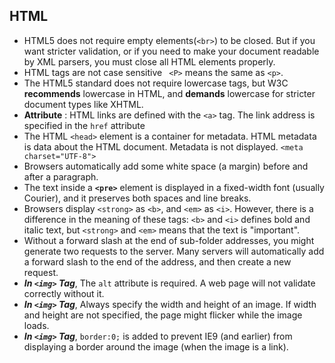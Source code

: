 ## HTML

 - HTML5 does not require empty elements(`<br>`) to be closed. But if you want stricter validation, or if you need to make your document readable by XML parsers, you must close all HTML elements properly.
 - HTML tags are not case sensitive ` <P>` means the same as `<p>`.
 - The HTML5 standard does not require lowercase tags, but W3C **recommends** lowercase in HTML, and **demands** lowercase for stricter document types like XHTML.
 - **Attribute** : HTML links are defined with the `<a>` tag. The link address is specified in the `href` attribute
 - The HTML `<head>` element is a container for metadata. HTML metadata is data about the HTML document. Metadata is not displayed. `<meta charset="UTF-8">`
 - Browsers automatically add some white space (a margin) before and after a paragraph.
 - The text inside a **`<pre>`** element is displayed in a fixed-width font (usually Courier), and it preserves both spaces and line breaks.
 - Browsers display `<strong>` as `<b>`, and `<em>` as `<i>`. However, there is a difference in the meaning of these tags: `<b>` and `<i>` defines bold and italic text, but `<strong>` and `<em>` means that the text is "important".
 - Without a forward slash at the end of sub-folder addresses, you might generate two requests to the server. Many servers will automatically add a forward slash to the end of the address, and then create a new request.
 - ***In `<img>` Tag***, The `alt` attribute is required. A web page will not validate correctly without it.
 - ***In `<img>` Tag***,  Always specify the width and height of an image. If width and height are not specified, the page might flicker while the image loads.
 - ***In `<img>` Tag***, `border:0;` is added to prevent IE9 (and earlier) from displaying a border around the image (when the image is a link).
